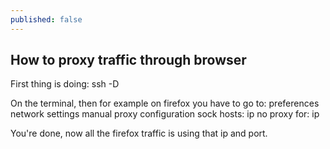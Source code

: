 ```yaml
---
published: false
---
```

## How to proxy traffic through browser

First thing is doing:
ssh -D

On the terminal, then for example on firefox you have to go to:
preferences
network settings
manual proxy configuration
sock hosts: ip
no proxy for: ip

You're done, now all the firefox traffic is using that ip and port.